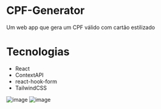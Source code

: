 # CPF-Generator
Um web app que gera um CPF válido com cartão estilizado

# Tecnologias
- React
- ContextAPI
- react-hook-form
- TailwindCSS

![image](https://user-images.githubusercontent.com/97702597/210449260-f743b531-d7c3-4f93-8c7c-d4c65d2e660c.png)
![image](https://user-images.githubusercontent.com/97702597/210449480-5e711309-0198-43e9-8860-ff8b448d51d1.png)
